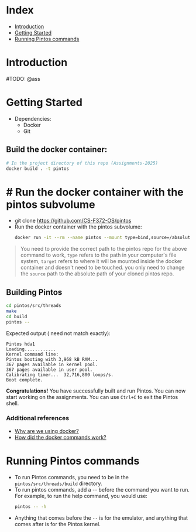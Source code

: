 # Index
- [Introduction](#introduction)
- [Getting Started](#getting-started)
- [Running Pintos commands](#running-pintos-commands)





# Introduction
#TODO: @ass




# Getting Started
- Dependencies:
  - Docker
  - Git
## Build the docker container:
  ```bash
  # In the project directory of this repo (Assignments-2025)
  docker build . -t pintos 
  ```
# # Run the docker container with the pintos subvolume
- git clone https://github.com/CS-F372-OS/pintos
- Run the docker container with the pintos subvolume:
  ```bash
  docker run -it --rm --name pintos --mount type=bind,source=/absolute/path/to/pintos,target=/home/me/pintos pintos bash
  ```

> You need to provide the correct path to the pintos repo for the above command to work, `type` refers to the path in your computer's file system, `target` refers to where it will be mounted inside the docker container and doesn't need to be touched. you only need to change the `source` path to the absolute path of your cloned pintos repo.

## Building Pintos
```bash
cd pintos/src/threads 
make
cd build
pintos --
``` 

Expected output ( need not match exactly):
```
Pintos hda1
Loading............
Kernel command line:
Pintos booting with 3,968 kB RAM...
367 pages available in kernel pool.
367 pages available in user pool.
Calibrating timer...  32,716,800 loops/s.
Boot complete.
```

**Congratulations!** You have successfully built and run Pintos. You can now start working on the assignments. You can use `Ctrl+C` to exit the Pintos shell.

### Additional references
- [Why are we using docker?](docker_why.md)
- [How did the docker commands work?](https://docs.docker.com/reference/dockerfile/)


# Running Pintos commands
- To run Pintos commands, you need to be in the `pintos/src/threads/build` directory.
- To run pintos commands, add a -- before the command you want to run. For example, to run the help command, you would use:
  ```bash
  pintos -- -h 
  ```
- Anything that comes before the `--` is for the emulator, and anything that comes after is for the Pintos kernel.
